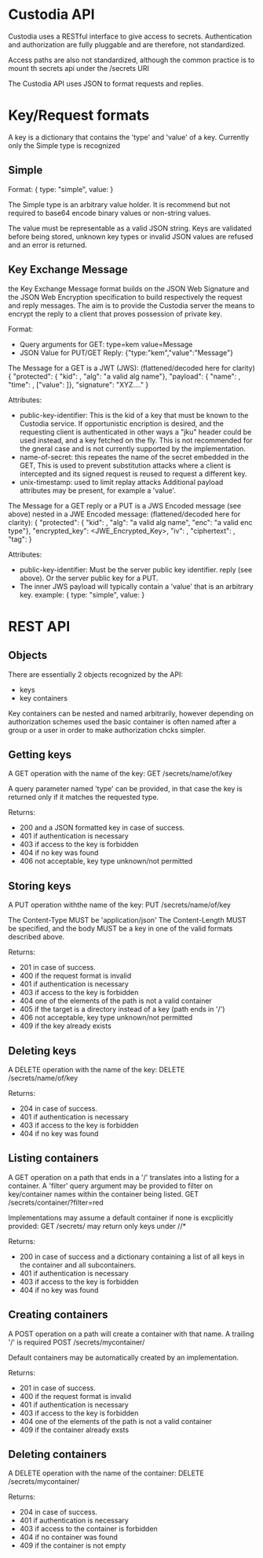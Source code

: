 Custodia API
============

Custodia uses a RESTful interface to give access to secrets.
Authentication and authorization are fully pluggable and are
therefore, not standardized.

Access paths are also not standardized, although the common practice
is to mount th secrets api under the /secrets URI

The Custodia API uses JSON to format requests and replies.

Key/Request formats
===================

A key is a dictionary that contains the 'type' and 'value' of a key.
Currently only the Simple type is recognized


Simple
------

Format:
 { type: "simple", value: <arbitrary> }

The Simple type is an arbitrary value holder. It is recommend but not
required to base64 encode binary values or non-string values.

The value must be representable as a valid JSON string. Keys are
validated before being stored, unknown key types or invalid JSON values
are refused and an error is returned.


Key Exchange Message
--------------------

the Key Exchange Message format builds on the JSON Web Signature and the
JSON Web Encryption specification to build respectively the request and
reply messages.
The aim is to provide the Custodia server the means to encrypt the reply
to a client that proves possession of private key.

Format:
- Query arguments for GET:
    type=kem
    value=Message
- JSON Value for PUT/GET Reply:
    {"type:"kem","value":"Message"}

 The Message for a GET is a JWT (JWS):
 (flattened/decoded here for clarity)
  { "protected": { "kid": <public-key-dentifier>,
                   "alg": "a valid alg name"},
    "payload": { "name": <name-of-secret>,
                 "time": <unix-timestamp>,
                 ["value": <arbitrary> ]},
    "signature": "XYZ...." }

 Attributes:
 - public-key-identifier: This is the kid of a key that must be known to the
 Custodia service. If opportunistic encription is desired, and the requesting
 client is authenticated in other ways a "jku"  header could be used instead,
 and a key fetched on the fly. This is not recommended for the gneral case and
 is not currently supported by the implementation.
 - name-of-secret: this repeates the name of the secret embedded in the GET,
 This is used to prevent substitution attacks where a client is intercepted
 and its signed request is reused to request a different key.
 - unix-timestamp: used to limit replay attacks
 Additional payload attributes may be present, for example a 'value'.

 The Message for a GET reply or a PUT is a JWS Encoded message (see above)
 nested in a JWE Encoded message:
 (flattened/decoded here for clarity):
  { "protected": { "kid": <public-key-dentifier>,
                   "alg": "a valid alg name",
                   "enc": "a valid enc type"},
    "encrypted_key": <JWE_Encrypted_Key>,
    "iv": <Initialization Vector>,
    "ciphertext": <Encrypted Content>,
    "tag": <Authentication Tag> }

 Attributes:
 - public-key-identifier: Must be the server public key identifier.
   reply (see above). Or the server public key for a PUT.
 - The inner JWS payload will typically contain a 'value' that is
   an arbitrary key.
   example: { type: "simple", value: <arbitrary> }


REST API
========

Objects
-------

There are essentially 2 objects recognized by the API:
- keys
- key containers

Key containers can be nested and named arbitrarily, however depending on
authorization schemes used the basic container is often named after a group or
a user in order to make authorization chcks simpler.


Getting keys
------------

A GET operation with the name of the key:
GET /secrets/name/of/key

A query parameter named 'type' can be provided, in that case the key is
returned only if it matches the requested type.

Returns:
- 200 and a JSON formatted key in case of success.
- 401 if authentication is necessary
- 403 if access to the key is forbidden
- 404 if no key was found
- 406 not acceptable, key type unknown/not permitted


Storing keys
------------

A PUT operation withthe name of the key:
PUT /secrets/name/of/key

The Content-Type MUST be 'application/json'
The Content-Length MUST be specified, and the body MUST be
a key in one of the valid formats described above.

Returns:
- 201 in case of success.
- 400 if the request format is invalid
- 401 if authentication is necessary
- 403 if access to the key is forbidden
- 404 one of the elements of the path is not a valid container
- 405 if the target is a directory instead of a key (path ends in '/')
- 406 not acceptable, key type unknown/not permitted
- 409 if the key already exists


Deleting keys
-------------

A DELETE operation with the name of the key:
DELETE /secrets/name/of/key

Returns:
- 204 in case of success.
- 401 if authentication is necessary
- 403 if access to the key is forbidden
- 404 if no key was found


Listing containers
------------------

A GET operation on a path that ends in a '/' translates into
a listing for a container.
A 'filter' query argument may be provided to filter on key/container
names within the container being listed.
GET /secrets/container/?filter=red

Implementations may assume a default container if none is excplicitly
provided: GET /secrets/ may return only keys under /<user-default>/*

Returns:
- 200 in case of success and a dictionary containing a list of all keys
  in the container and all subcontainers.
- 401 if authentication is necessary
- 403 if access to the key is forbidden
- 404 if no key was found


Creating containers
-------------------

A POST operation on a path will create a container with that name.
A trailing '/' is required
POST /secrets/mycontainer/

Default containers may be automatically created by an implementation.

Returns:
- 201 in case of success.
- 400 if the request format is invalid
- 401 if authentication is necessary
- 403 if access to the key is forbidden
- 404 one of the elements of the path is not a valid container
- 409 if the container already exsts


Deleting containers
-------------------

A DELETE operation with the name of the container:
DELETE /secrets/mycontainer/

Returns:
- 204 in case of success.
- 401 if authentication is necessary
- 403 if access to the container is forbidden
- 404 if no container was found
- 409 if the container is not empty
